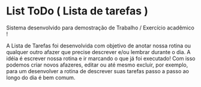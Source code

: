 # List ToDo ( Lista de tarefas )

Sistema desenvolvido para demostração de Trabalho / Exercício acadêmico !
 
A Lista de Tarefas foi desenvolvida com objetivo de anotar nossa rotina ou qualquer outro afazer que precise descrever e/ou lembrar durante o dia. A idéia é escrever nossa rotina e ir marcando o que já foi executado! Com isso podemos criar novos afazeres, editar ou até mesmo excluir, por exemplo, para um desenvolver a rotina de descrever suas tarefas passo a passo ao longo do dia é bem comum.
